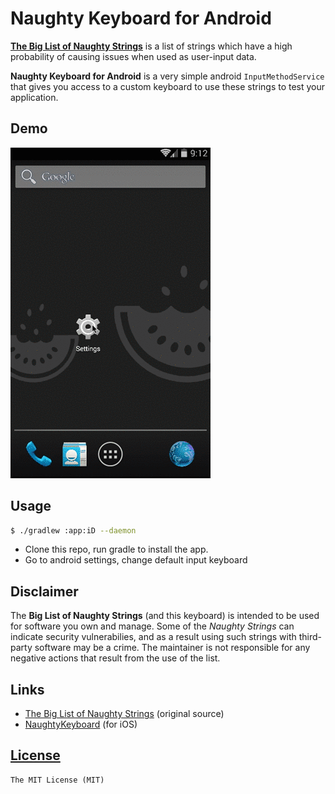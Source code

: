 # Naughty Keyboard for Android

**[The Big List of Naughty Strings](https://github.com/minimaxir/big-list-of-naughty-strings)** is a list of strings which have a high probability of causing issues when used as user-input data.

**Naughty Keyboard for Android** is a very simple android `InputMethodService` that gives you access to a custom keyboard to use these strings to test your application.

## Demo
![](screencast.gif)

## Usage
```bash
$ ./gradlew :app:iD --daemon
```
- Clone this repo, run gradle to install the app.
- Go to android settings, change default input keyboard

## Disclaimer

The **Big List of Naughty Strings** (and this keyboard) is intended to be used for software you own and manage. Some of the *Naughty Strings* can indicate security vulnerabilies, and as a result using such strings with third-party software may be a crime. The maintainer is not responsible for any negative actions that result from the use of the list.

## Links
- [The Big List of Naughty Strings](https://github.com/minimaxir/big-list-of-naughty-strings) (original source)
- [NaughtyKeyboard](https://github.com/Palleas/NaughtyKeyboard) (for iOS)

## [License](/LICENSE)
    The MIT License (MIT)
